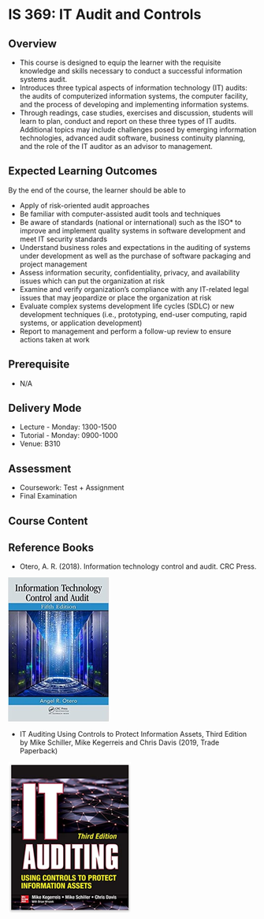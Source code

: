 # IS 369: IT Audit and Controls
## Overview
- This course is designed to equip the learner with the requisite knowledge and skills necessary to conduct a successful information systems audit.
- Introduces three typical aspects of information technology (IT) audits: the audits of computerized information systems, the computer facility, and the process of developing and implementing information systems. 
- Through readings, case studies, exercises and discussion, students will learn to plan, conduct and report on these three types of IT audits. Additional topics may include challenges posed by emerging information technologies, advanced audit software, business continuity planning, and the role of the IT auditor as an advisor to management.
## Expected Learning Outcomes
By the end of the course, the learner should be able to
- Apply of risk-oriented audit approaches
- Be familiar with computer-assisted audit tools and techniques
- Be aware of standards (national or international) such as the ISO* to improve and implement quality systems in software development and meet IT security standards
- Understand business roles and expectations in the auditing of systems under development as well as the purchase of software packaging and project management
- Assess information security, confidentiality, privacy, and availability issues which can put the organization at risk
- Examine and verify organization’s compliance with any IT-related legal issues that may jeopardize or place the organization at risk
- Evaluate complex systems development life cycles (SDLC) or new development techniques (i.e., prototyping, end-user computing, rapid systems, or application development)
- Report to management and perform a follow-up review to ensure actions taken at work
## Prerequisite
- N/A
## Delivery Mode
- Lecture - Monday: 1300-1500
- Tutorial - Monday: 0900-1000
- Venue: B310
## Assessment
- Coursework: Test + Assignment
- Final Examination

## Course Content

## Reference Books
- Otero, A. R. (2018). Information technology control and audit. CRC Press.
   
![Information technology control and audit!](./Picture1.jpg "Information technology control and audit")

- IT Auditing Using Controls to Protect Information Assets, Third Edition by Mike Schiller, Mike Kegerreis and Chris Davis (2019, Trade Paperback)

![IT Auditing!](./Picture2.png "IT Auditing")
